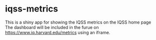 # iqss-metrics

This is a shiny app for showing the IQSS metrics on the IQSS home page
The dashboard will be included in the furue on https://www.iq.harvard.edu/metrics using an iframe.

